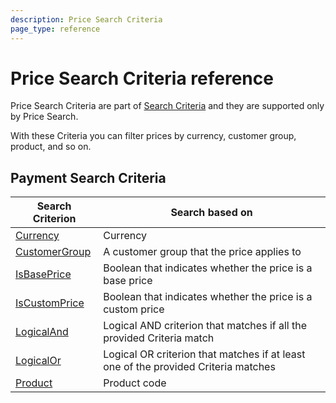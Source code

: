 ```yaml
---
description: Price Search Criteria
page_type: reference
---
```


# Price Search Criteria reference

Price Search Criteria are part of [Search Criteria](search_criteria_reference.md) and they are supported only by Price Search.

With these Criteria you can filter prices by currency, customer group, product, and so on.

## Payment Search Criteria

|Search Criterion|Search based on|
|-----|-----|
|[Currency](price_currency_criterion.md)|Currency|
|[CustomerGroup](price_customergroup_criterion.md)|A customer group that the price applies to|
|[IsBasePrice](price_isbaseprice_criterion.md)|Boolean that indicates whether the price is a base price|
|[IsCustomPrice](price_iscustomprice_criterion.md)|Boolean that indicates whether the price is a custom price|
|[LogicalAnd](price_logicaland_criterion.md)|Logical AND criterion that matches if all the provided Criteria match|
|[LogicalOr](price_logicalor_criterion.md)|Logical OR criterion that matches if at least one of the provided Criteria matches|
|[Product](price_product_criterion.md)|Product code|
